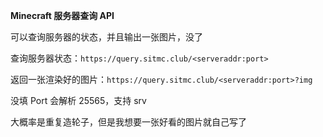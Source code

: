 **Minecraft 服务器查询 API**

可以查询服务器的状态，并且输出一张图片，没了

查询服务器状态：`https://query.sitmc.club/<serveraddr:port>`

返回一张渲染好的图片：`https://query.sitmc.club/<serveraddr:port>?img`

没填 Port 会解析 25565，支持 srv

大概率是重复造轮子，但是我想要一张好看的图片就自己写了